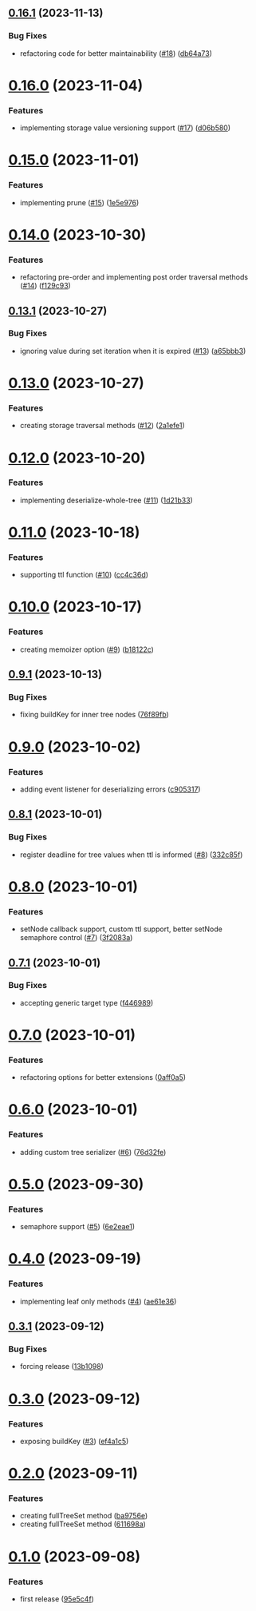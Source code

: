 ## [0.16.1](https://github.com/codibre/nodejs-tree-key-cache/compare/v0.16.0...v0.16.1) (2023-11-13)


### Bug Fixes

* refactoring code for better maintainability ([#18](https://github.com/codibre/nodejs-tree-key-cache/issues/18)) ([db64a73](https://github.com/codibre/nodejs-tree-key-cache/commit/db64a73083159ff5482411c6c3064d6fe396f09d))

# [0.16.0](https://github.com/codibre/nodejs-tree-key-cache/compare/v0.15.0...v0.16.0) (2023-11-04)


### Features

* implementing storage value versioning support ([#17](https://github.com/codibre/nodejs-tree-key-cache/issues/17)) ([d06b580](https://github.com/codibre/nodejs-tree-key-cache/commit/d06b580df8c2251fff63e58b9a719e2816f6670b))

# [0.15.0](https://github.com/codibre/nodejs-tree-key-cache/compare/v0.14.0...v0.15.0) (2023-11-01)


### Features

* implementing prune ([#15](https://github.com/codibre/nodejs-tree-key-cache/issues/15)) ([1e5e976](https://github.com/codibre/nodejs-tree-key-cache/commit/1e5e976db44eebfc386457fe8ac32bb5423ec092))

# [0.14.0](https://github.com/codibre/nodejs-tree-key-cache/compare/v0.13.1...v0.14.0) (2023-10-30)


### Features

* refactoring pre-order and implementing post order traversal methods ([#14](https://github.com/codibre/nodejs-tree-key-cache/issues/14)) ([f129c93](https://github.com/codibre/nodejs-tree-key-cache/commit/f129c93a2e7c70e9831f53ce4ee42f8869b4b2f3))

## [0.13.1](https://github.com/codibre/nodejs-tree-key-cache/compare/v0.13.0...v0.13.1) (2023-10-27)


### Bug Fixes

* ignoring value during set iteration when it is expired ([#13](https://github.com/codibre/nodejs-tree-key-cache/issues/13)) ([a65bbb3](https://github.com/codibre/nodejs-tree-key-cache/commit/a65bbb314dac1f61bf2ca367b9a7d95ab2a7920b))

# [0.13.0](https://github.com/codibre/nodejs-tree-key-cache/compare/v0.12.0...v0.13.0) (2023-10-27)


### Features

* creating storage traversal methods ([#12](https://github.com/codibre/nodejs-tree-key-cache/issues/12)) ([2a1efe1](https://github.com/codibre/nodejs-tree-key-cache/commit/2a1efe1f9943fb084c6086ea9ee3495b53542f29))

# [0.12.0](https://github.com/codibre/nodejs-tree-key-cache/compare/v0.11.0...v0.12.0) (2023-10-20)


### Features

* implementing deserialize-whole-tree ([#11](https://github.com/codibre/nodejs-tree-key-cache/issues/11)) ([1d21b33](https://github.com/codibre/nodejs-tree-key-cache/commit/1d21b331a2647d2861a342333c8062d7713af484))

# [0.11.0](https://github.com/codibre/nodejs-tree-key-cache/compare/v0.10.0...v0.11.0) (2023-10-18)


### Features

* supporting ttl function ([#10](https://github.com/codibre/nodejs-tree-key-cache/issues/10)) ([cc4c36d](https://github.com/codibre/nodejs-tree-key-cache/commit/cc4c36d39bbbfe964ccf9d0d19d823de34a02f14))

# [0.10.0](https://github.com/codibre/nodejs-tree-key-cache/compare/v0.9.1...v0.10.0) (2023-10-17)


### Features

* creating memoizer option ([#9](https://github.com/codibre/nodejs-tree-key-cache/issues/9)) ([b18122c](https://github.com/codibre/nodejs-tree-key-cache/commit/b18122c162057e65b19cc1cbaa24fd7ad728552c))

## [0.9.1](https://github.com/codibre/nodejs-tree-key-cache/compare/v0.9.0...v0.9.1) (2023-10-13)


### Bug Fixes

* fixing buildKey for inner tree nodes ([76f89fb](https://github.com/codibre/nodejs-tree-key-cache/commit/76f89fb5ea3923bac2fb11ab22a0e3a54714cc41))

# [0.9.0](https://github.com/codibre/nodejs-tree-key-cache/compare/v0.8.1...v0.9.0) (2023-10-02)


### Features

* adding event listener for deserializing errors ([c905317](https://github.com/codibre/nodejs-tree-key-cache/commit/c905317e444daa00bd25d34f05c2524e73e40eab))

## [0.8.1](https://github.com/codibre/nodejs-tree-key-cache/compare/v0.8.0...v0.8.1) (2023-10-01)


### Bug Fixes

* register deadline for tree values when ttl is informed ([#8](https://github.com/codibre/nodejs-tree-key-cache/issues/8)) ([332c85f](https://github.com/codibre/nodejs-tree-key-cache/commit/332c85f1651ab936f41dd5a122182aa7f9419259))

# [0.8.0](https://github.com/codibre/nodejs-tree-key-cache/compare/v0.7.1...v0.8.0) (2023-10-01)


### Features

* setNode callback support, custom ttl support, better setNode semaphore control ([#7](https://github.com/codibre/nodejs-tree-key-cache/issues/7)) ([3f2083a](https://github.com/codibre/nodejs-tree-key-cache/commit/3f2083af42d8848eb73f89c2426aad9c8d37ebff))

## [0.7.1](https://github.com/codibre/nodejs-tree-key-cache/compare/v0.7.0...v0.7.1) (2023-10-01)


### Bug Fixes

* accepting generic target type ([f446989](https://github.com/codibre/nodejs-tree-key-cache/commit/f446989e991f32d1eb5a6de8c71aa80b9866feb4))

# [0.7.0](https://github.com/codibre/nodejs-tree-key-cache/compare/v0.6.0...v0.7.0) (2023-10-01)


### Features

* refactoring options for better extensions ([0aff0a5](https://github.com/codibre/nodejs-tree-key-cache/commit/0aff0a5856472d38949551f9e4fa5548a08c3021))

# [0.6.0](https://github.com/codibre/nodejs-tree-key-cache/compare/v0.5.0...v0.6.0) (2023-10-01)


### Features

* adding custom tree serializer ([#6](https://github.com/codibre/nodejs-tree-key-cache/issues/6)) ([76d32fe](https://github.com/codibre/nodejs-tree-key-cache/commit/76d32fe9ec8aed4c68bb28012cb910b89a7e019b))

# [0.5.0](https://github.com/codibre/nodejs-tree-key-cache/compare/v0.4.0...v0.5.0) (2023-09-30)


### Features

* semaphore support ([#5](https://github.com/codibre/nodejs-tree-key-cache/issues/5)) ([6e2eae1](https://github.com/codibre/nodejs-tree-key-cache/commit/6e2eae16fa8c963f4d13e28ef08789e536575319))

# [0.4.0](https://github.com/codibre/nodejs-tree-key-cache/compare/v0.3.1...v0.4.0) (2023-09-19)


### Features

* implementing leaf only methods ([#4](https://github.com/codibre/nodejs-tree-key-cache/issues/4)) ([ae61e36](https://github.com/codibre/nodejs-tree-key-cache/commit/ae61e36889c7a87638db8fd863c1d22b1d86cd93))

## [0.3.1](https://github.com/codibre/nodejs-tree-key-cache/compare/v0.3.0...v0.3.1) (2023-09-12)


### Bug Fixes

* forcing release ([13b1098](https://github.com/codibre/nodejs-tree-key-cache/commit/13b1098dc9826b113f406457f053a728fda45ccc))

# [0.3.0](https://github.com/codibre/nodejs-tree-key-cache/compare/v0.2.0...v0.3.0) (2023-09-12)


### Features

* exposing buildKey ([#3](https://github.com/codibre/nodejs-tree-key-cache/issues/3)) ([ef4a1c5](https://github.com/codibre/nodejs-tree-key-cache/commit/ef4a1c58385763221b6f0217c5c2985d8669ff48))

# [0.2.0](https://github.com/codibre/nodejs-tree-key-cache/compare/v0.1.0...v0.2.0) (2023-09-11)


### Features

* creating fullTreeSet method ([ba9756e](https://github.com/codibre/nodejs-tree-key-cache/commit/ba9756e5803199bf95619d34bd0fffa3e9d5b40a))
* creating fullTreeSet method ([611698a](https://github.com/codibre/nodejs-tree-key-cache/commit/611698a2a54f933f0f148b5fe8e48c6442304a3f))

# [0.1.0](https://github.com/codibre/nodejs-tree-key-cache/compare/v0.0.0...v0.1.0) (2023-09-08)


### Features

* first release ([95e5c4f](https://github.com/codibre/nodejs-tree-key-cache/commit/95e5c4f4099dd96cab77a34fe56d956fccb447da))
